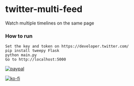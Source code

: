 # twitter-multi-feed
Watch multiple timelines on the same page

### How to run

```
Set the key and token on https://developer.twitter.com/
pip install tweepy Flask
python main.py
Go to http://localhost:5000
```

[![paypal](https://i.imgur.com/URcFCl1.png)](https://www.paypal.com/cgi-bin/webscr?cmd=_s-xclick&hosted_button_id=Y4DJVGBKXB8MJ&source=url)

[![ko-fi](https://www.ko-fi.com/img/githubbutton_sm.svg)](https://ko-fi.com/Y8Y2M1UI)
